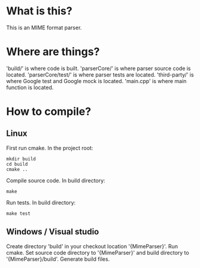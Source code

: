 # What is this?
This is an MIME format parser.

# Where are things?
'build/' is where code is built.
'parserCore/' is where parser source code is located.
'parserCore/test/' is where parser tests are located.
'third-party/' is where Google test and Google mock is located.
'main.cpp' is where main function is located.

# How to compile?

## Linux
First run cmake. In the project root:

    mkdir build
    cd build
    cmake ..

Compile source code. In build directory:

    make

Run tests. In build directory:

    make test

## Windows / Visual studio
Create directory 'build' in your checkout location '{MimeParser}'. 
Run cmake. 
Set source code directory to '{MimeParser}' and build directory to '{MimeParser}/build'. 
Generate build files.
